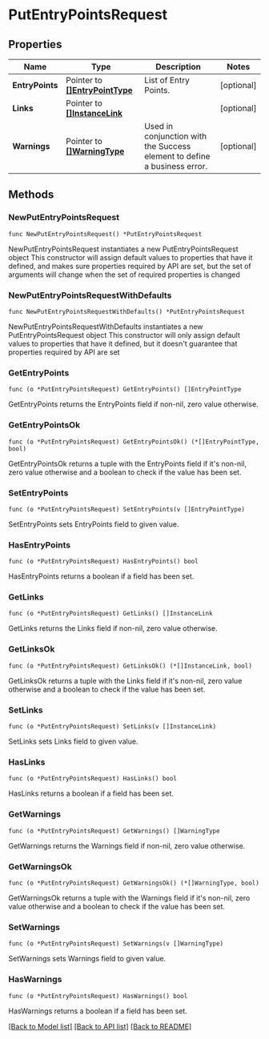 # PutEntryPointsRequest

## Properties

Name | Type | Description | Notes
------------ | ------------- | ------------- | -------------
**EntryPoints** | Pointer to [**[]EntryPointType**](EntryPointType.md) | List of Entry Points. | [optional] 
**Links** | Pointer to [**[]InstanceLink**](InstanceLink.md) |  | [optional] 
**Warnings** | Pointer to [**[]WarningType**](WarningType.md) | Used in conjunction with the Success element to define a business error. | [optional] 

## Methods

### NewPutEntryPointsRequest

`func NewPutEntryPointsRequest() *PutEntryPointsRequest`

NewPutEntryPointsRequest instantiates a new PutEntryPointsRequest object
This constructor will assign default values to properties that have it defined,
and makes sure properties required by API are set, but the set of arguments
will change when the set of required properties is changed

### NewPutEntryPointsRequestWithDefaults

`func NewPutEntryPointsRequestWithDefaults() *PutEntryPointsRequest`

NewPutEntryPointsRequestWithDefaults instantiates a new PutEntryPointsRequest object
This constructor will only assign default values to properties that have it defined,
but it doesn't guarantee that properties required by API are set

### GetEntryPoints

`func (o *PutEntryPointsRequest) GetEntryPoints() []EntryPointType`

GetEntryPoints returns the EntryPoints field if non-nil, zero value otherwise.

### GetEntryPointsOk

`func (o *PutEntryPointsRequest) GetEntryPointsOk() (*[]EntryPointType, bool)`

GetEntryPointsOk returns a tuple with the EntryPoints field if it's non-nil, zero value otherwise
and a boolean to check if the value has been set.

### SetEntryPoints

`func (o *PutEntryPointsRequest) SetEntryPoints(v []EntryPointType)`

SetEntryPoints sets EntryPoints field to given value.

### HasEntryPoints

`func (o *PutEntryPointsRequest) HasEntryPoints() bool`

HasEntryPoints returns a boolean if a field has been set.

### GetLinks

`func (o *PutEntryPointsRequest) GetLinks() []InstanceLink`

GetLinks returns the Links field if non-nil, zero value otherwise.

### GetLinksOk

`func (o *PutEntryPointsRequest) GetLinksOk() (*[]InstanceLink, bool)`

GetLinksOk returns a tuple with the Links field if it's non-nil, zero value otherwise
and a boolean to check if the value has been set.

### SetLinks

`func (o *PutEntryPointsRequest) SetLinks(v []InstanceLink)`

SetLinks sets Links field to given value.

### HasLinks

`func (o *PutEntryPointsRequest) HasLinks() bool`

HasLinks returns a boolean if a field has been set.

### GetWarnings

`func (o *PutEntryPointsRequest) GetWarnings() []WarningType`

GetWarnings returns the Warnings field if non-nil, zero value otherwise.

### GetWarningsOk

`func (o *PutEntryPointsRequest) GetWarningsOk() (*[]WarningType, bool)`

GetWarningsOk returns a tuple with the Warnings field if it's non-nil, zero value otherwise
and a boolean to check if the value has been set.

### SetWarnings

`func (o *PutEntryPointsRequest) SetWarnings(v []WarningType)`

SetWarnings sets Warnings field to given value.

### HasWarnings

`func (o *PutEntryPointsRequest) HasWarnings() bool`

HasWarnings returns a boolean if a field has been set.


[[Back to Model list]](../README.md#documentation-for-models) [[Back to API list]](../README.md#documentation-for-api-endpoints) [[Back to README]](../README.md)


